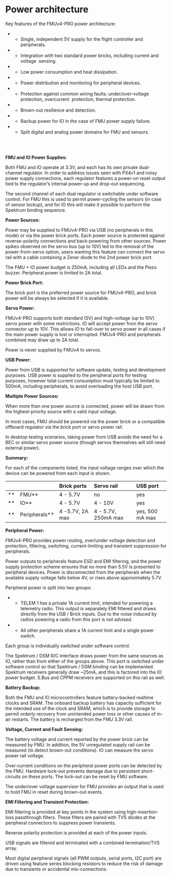 # Power architecture

Key features of the FMUv4-PRO power architecture:

* - Single, independent 5V supply for the flight controller and peripherals.
* - Integration with two standard power bricks, including current and voltage 
  sensing.

* - Low power consumption and heat dissipation.
* - Power distribution and monitoring for peripheral devices.
* - Protection against common wiring faults; under/over-voltage protection, overcurrent 
  protection, thermal protection.

* - Brown-out resilience and detection.
* - Backup power for IO in the case of FMU power supply failure.
* - Split digital and analog power domains for FMU and sensors.

 <br/> 
 <br/> 


**FMU and IO Power Supplies:**

Both FMU and IO operate at 3.3V, and each has its own private dual-channel regulator. In order to address issues seen with PX4v1 and noisy power supply connections, each regulator features a power-on reset output tied to the regulator’s internal power-up and drop-out sequencing.

The second channel of each dual regulator is switchable under software control. For FMU this is used to permit power-cycling the sensors \(in case of sensor lockup\), and for IO this will make it possible to perform the Spektrum binding sequence.

  


**Power Sources:**

Power may be supplied to FMUv4-PRO via USB \(no peripherals in this mode\) or via the power brick ports. Each power source is protected against reverse-polarity connections and back-powering from other sources. Power spikes observed on the servo bus \(up to 10V\) led to the removal of the power-from-servo option, users wanting this feature can connect the servo rail with a cable containing a Zener diode to the 2nd power brick port.

The FMU + IO power budget is 250mA, including all LEDs and the Piezo buzzer. Peripheral power is limited to 2A total.

  


**Power Brick Port:**

The brick port is the preferred power source for FMUv4-PRO, and brick power will be always be selected if it is available.

  


**Servo Power:**

FMUv4-PRO supports both standard \(5V\) and high-voltage \(up to 10V\) servo power with some restrictions. IO will accept power from the servo connector up to 10V. This allows IO to fail-over to servo power in all cases if the main power supply is lost or interrupted. FMUv4-PRO and peripherals combined may draw up to 2A total.

Power is never supplied by FMUv4 to servos.

  


**USB Power:**

Power from USB is supported for software update, testing and development purposes. USB power is supplied to the peripheral ports for testing purposes, however total current consumption must typically be limited to 500mA, including peripherals, to avoid overloading the host USB port.

  


**Multiple Power Sources:**

When more than one power source is connected, power will be drawn from the highest-priority source with a valid input voltage.

In most cases, FMU should be powered via the power brick or a compatible offboard regulator via the brick port or servo power rail.

In desktop testing scenarios, taking power from USB avoids the need for a BEC or similar servo power source \(though servos themselves will still need external power\).

  


**Summary:**

For each of the components listed, the input voltage ranges over which the device can be powered from each input is shown.

|  | **Brick ports** | **Servo rail** | **USB port** |
| :--- | :--- | :--- | :--- |
| **    FMU** | 4 - 5.7V | no | yes |
| **    IO** | 4 - 5.7V | 4 - 10V | yes |
| **    Peripherals** | 4 -5.7V, 2A max | 4 - 5.7V, 250mA max | yes, 500 mA max |

  


**Peripheral Power:**

FMUv4-PRO provides power routing, over/under voltage detection and protection, filtering, switching, current-limiting and transient suppression for peripherals.

Power outputs to peripherals feature ESD and EMI filtering, and the power supply protection scheme ensures that no more than 5.5V is presented to peripheral devices. Power is disconnected from the peripherals when the available supply voltage falls below 4V, or rises above approximately 5.7V.

Peripheral power is split into two groups:

* - TELEM 1 has a private 1A current limit, intended for powering a telemetry radio. This output is separately EMI filtered and draws directly from the USB / Brick inputs. Due to the noise induced by radios powering a radio from this port is not advised.
* - All other peripherals share a 1A current limit and a single power switch. 

Each group is individually switched under software control.

The Spektrum / DSM R/C interface draws power from the same sources as IO, rather than from either of the groups above. This port is switched under software control so that Spektrum / DSM binding can be implemented. Spektrum receivers generally draw ~25mA, and this is factored into the IO power budget. S.Bus and CPPM receivers are supported on this rail as well.

  


**Battery Backup:**

Both the FMU and IO microcontrollers feature battery-backed realtime clocks and SRAM. The onboard backup battery has capacity sufficient for the intended use of the clock and SRAM, which is to provide storage to permit orderly recovery from unintended power loss or other causes of in-air restarts. The battery is recharged from the FMU 3.3V rail. 

  


**Voltage, Current and Fault Sensing:**

The battery voltage and current reported by the power brick can be measured by FMU. In addition, the 5V unregulated supply rail can be measured \(to detect brown-out conditions\). IO can measure the servo power rail voltage.

Over-current conditions on the peripheral power ports can be detected by the FMU. Hardware lock-out prevents damage due to persistent short-circuits on these ports. The lock-out can be reset by FMU software.

The under/over voltage supervisor for FMU provides an output that is used to hold FMU in reset during brown-out events.

  


**EMI Filtering and Transient Protection:**

EMI filtering is provided at key points in the system using high-insertion-loss passthrough filters. These filters are paired with TVS diodes at the peripheral connectors to suppress power transients.

Reverse polarity protection is provided at each of the power inputs.

USB signals are filtered and terminated with a combined termination/TVS array.

Most digital peripheral signals \(all PWM outputs, serial ports, I2C port\) are driven using feature series blocking resistors to reduce the risk of damage due to transients or accidental mis-connections.

  


